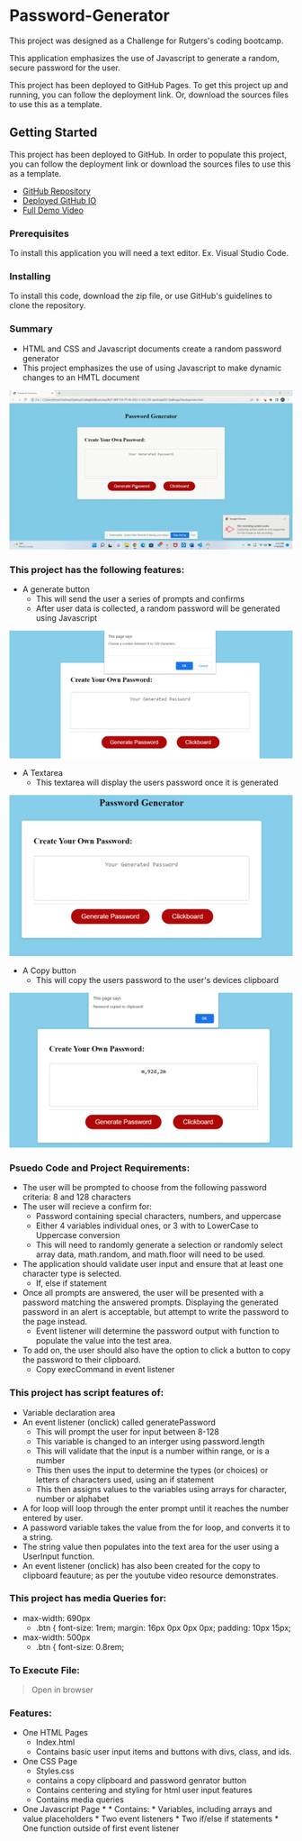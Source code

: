 # Password-Generator

This project was designed as a Challenge for Rutgers's coding bootcamp. 

This application emphasizes the use of Javascript to generate a random, secure password for the user. 

This project has been deployed to GitHub Pages. To get this project up and running, you can follow the deployment link. Or, download the sources files to use this as a template.

## Getting Started

This project has been deployed to GitHub. In order to populate this project, you can follow the deployment link or download the sources files to use this as a template.

* [GitHub Repository]()
* [Deployed GitHub IO]()
* [Full Demo Video](https://drive.google.com/file/d/1ttBRZnqHv4Nu8h-9cnvnOclxjHKyko8c/view)


### Prerequisites

To install this application you will need a text editor. Ex. Visual Studio Code. 

### Installing

To install this code, download the zip file, or use GitHub's guidelines to clone the repository. 

### Summary
* HTML and CSS and Javascript documents create a random password generator 
* This project emphasizes the use of using Javascript to make dynamic changes to an HMTL document

![Password-Generator Demo](Assets/Challenge3.gif)

### This project has the following features: 
* A generate button
    * This will send the user a series of prompts and confirms
    * After user data is collected, a random password will be generated using Javascript

![Screenshot-2](Assets/Screenshot-2.png)

* A Textarea
    * This textarea will display the users password once it is generated

![Screenshot-1](Assets/Screenshot-1.png)

* A Copy button 
    * This will copy the users password to the user's devices clipboard

![Screenshot-3](Assets/Screenshot-4.png)

### Psuedo Code and Project Requirements: 
* The user will be prompted to choose from the following password criteria: 8 and 128 characters
* The user will recieve a confirm for: 
    * Password containing special characters, numbers, and uppercase
    * Either 4 variables individual ones, or 3 with to LowerCase to Uppercase conversion
    * This will need to randomly generate a selection or randomly select array data, math.random, and math.floor will need to be used.     
* The application should validate user input and ensure that at least one character type is selected.
    * If, else if statement 
* Once all prompts are answered, the user will be presented with a password matching the answered prompts. Displaying the generated password in an alert is acceptable, but attempt to write the password to the page instead.
    * Event listener will determine the password output with function to populate the value into the test area.
* To add on, the user should also have the option to click a button to copy the password to their clipboard.
    * Copy execCommand in event listener

### This project has script features of:
* Variable declaration area 
* An event listener (onclick) called generatePassword
    * This will prompt the user for input between 8-128
    * This variable is changed to an interger using password.length
    * This will validate that the input is a number within range, or is a number
    * This then uses the input to determine the types (or choices) or letters of characters used, using an if statement
    * This then assigns values to the variables using arrays for character, number or alphabet
* A for loop will loop through the enter prompt until it reaches the number entered by user. 
* A password variable takes the value from the for loop, and converts it to a string. 
* The string value then populates into the text area for the user using a UserInput function.
* An event listener (onclick) has also been created for the copy to clipboard feauture; as per the youtube video resource demonstrates. 

### This project has media Queries for:
* max-width: 690px 
    * .btn {
    font-size: 1rem;
    margin: 16px 0px 0px 0px;
    padding: 10px 15px;
* max-width: 500px
    * .btn {
    font-size: 0.8rem;


### To Execute File:
> Open in browser

### Features: 
* One HTML Pages
    * Index.html 
     * Contains basic user input items and buttons with divs, class, and ids.
* One CSS Page
    * Styles.css
     * contains a copy clipboard and password genrator button   
     * Contains centering and styling for html user input features
     * Contains media queries
* One Javascript Page
    *
      * Contains: 
      * Variables, including arrays and value placeholders
      * Two event listeners
      * Two if/else if statements
      * One function outside of first event listener












